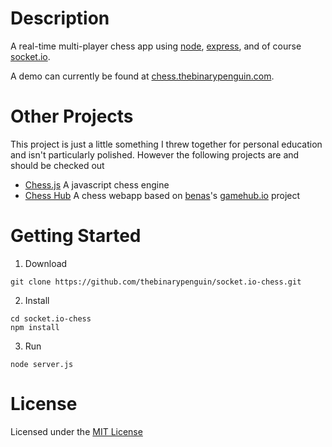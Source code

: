 # Description

A real-time multi-player chess app using [node](https://github.com/joyent/node), [express](https://github.com/visionmedia/express), and of course [socket.io](https://github.com/LearnBoost/socket.io).

A demo can currently be found at [chess.thebinarypenguin.com](http://chess.thebinarypenguin.com).

# Other Projects

This project is just a little something I threw together for personal education and isn't particularly polished. However the following projects are and should be checked out

* [Chess.js](https://github.com/jhlywa/chess.js) A javascript chess engine
* [Chess Hub](http://chesshub-benas.rhcloud.com/) A chess webapp based on [benas](https://github.com/benas)'s [gamehub.io](https://github.com/benas/gamehub.io) project

# Getting Started

1. Download
```
git clone https://github.com/thebinarypenguin/socket.io-chess.git
```

2. Install
```
cd socket.io-chess
npm install
```

3. Run
```
node server.js
```

# License

Licensed under the [MIT License](http://www.opensource.org/licenses/MIT)





